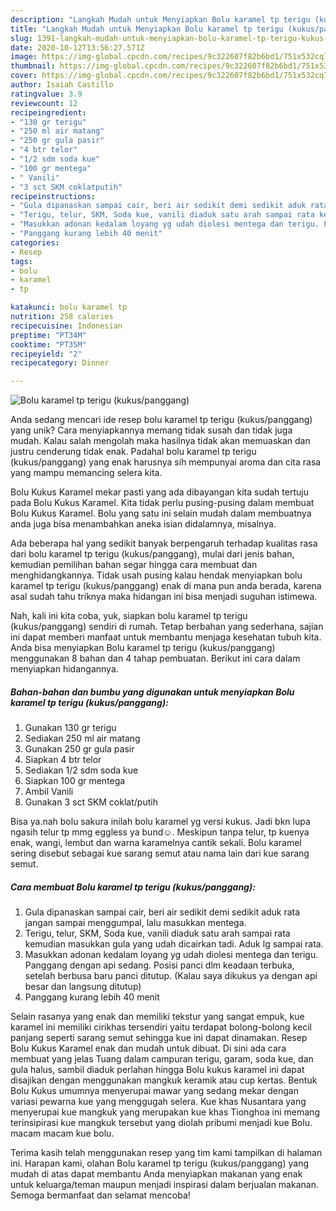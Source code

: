 ```yaml
---
description: "Langkah Mudah untuk Menyiapkan Bolu karamel tp terigu (kukus/panggang), Menggugah Selera"
title: "Langkah Mudah untuk Menyiapkan Bolu karamel tp terigu (kukus/panggang), Menggugah Selera"
slug: 1391-langkah-mudah-untuk-menyiapkan-bolu-karamel-tp-terigu-kukus-panggang-menggugah-selera
date: 2020-10-12T13:56:27.571Z
image: https://img-global.cpcdn.com/recipes/9c322607f82b6bd1/751x532cq70/bolu-karamel-tp-terigu-kukuspanggang-foto-resep-utama.jpg
thumbnail: https://img-global.cpcdn.com/recipes/9c322607f82b6bd1/751x532cq70/bolu-karamel-tp-terigu-kukuspanggang-foto-resep-utama.jpg
cover: https://img-global.cpcdn.com/recipes/9c322607f82b6bd1/751x532cq70/bolu-karamel-tp-terigu-kukuspanggang-foto-resep-utama.jpg
author: Isaiah Castillo
ratingvalue: 3.9
reviewcount: 12
recipeingredient:
- "130 gr terigu"
- "250 ml air matang"
- "250 gr gula pasir"
- "4 btr telor"
- "1/2 sdm soda kue"
- "100 gr mentega"
- " Vanili"
- "3 sct SKM coklatputih"
recipeinstructions:
- "Gula dipanaskan sampai cair, beri air sedikit demi sedikit aduk rata jangan sampai menggumpal, lalu masukkan mentega."
- "Terigu, telur, SKM, Soda kue, vanili diaduk satu arah sampai rata kemudian masukkan gula yang udah dicairkan tadi. Aduk lg sampai rata."
- "Masukkan adonan kedalam loyang yg udah diolesi mentega dan terigu. Panggang dengan api sedang. Posisi panci dlm keadaan terbuka, setelah berbusa baru panci ditutup. (Kalau saya dikukus ya dengan api besar dan langsung ditutup)"
- "Panggang kurang lebih 40 menit"
categories:
- Resep
tags:
- bolu
- karamel
- tp

katakunci: bolu karamel tp 
nutrition: 258 calories
recipecuisine: Indonesian
preptime: "PT34M"
cooktime: "PT35M"
recipeyield: "2"
recipecategory: Dinner

---
```



![Bolu karamel tp terigu (kukus/panggang)](https://img-global.cpcdn.com/recipes/9c322607f82b6bd1/751x532cq70/bolu-karamel-tp-terigu-kukuspanggang-foto-resep-utama.jpg)

Anda sedang mencari ide resep bolu karamel tp terigu (kukus/panggang) yang unik? Cara menyiapkannya memang tidak susah dan tidak juga mudah. Kalau salah mengolah maka hasilnya tidak akan memuaskan dan justru cenderung tidak enak. Padahal bolu karamel tp terigu (kukus/panggang) yang enak harusnya sih mempunyai aroma dan cita rasa yang mampu memancing selera kita.

Bolu Kukus Karamel mekar pasti yang ada dibayangan kita sudah tertuju pada Bolu Kukus Karamel. Kita tidak perlu pusing-pusing dalam membuat Bolu Kukus Karamel. Bolu yang satu ini selain mudah dalam membuatnya anda juga bisa menambahkan aneka isian didalamnya, misalnya.

Ada beberapa hal yang sedikit banyak berpengaruh terhadap kualitas rasa dari bolu karamel tp terigu (kukus/panggang), mulai dari jenis bahan, kemudian pemilihan bahan segar hingga cara membuat dan menghidangkannya. Tidak usah pusing kalau hendak menyiapkan bolu karamel tp terigu (kukus/panggang) enak di mana pun anda berada, karena asal sudah tahu triknya maka hidangan ini bisa menjadi suguhan istimewa.


Nah, kali ini kita coba, yuk, siapkan bolu karamel tp terigu (kukus/panggang) sendiri di rumah. Tetap berbahan yang sederhana, sajian ini dapat memberi manfaat untuk membantu menjaga kesehatan tubuh kita. Anda bisa menyiapkan Bolu karamel tp terigu (kukus/panggang) menggunakan 8 bahan dan 4 tahap pembuatan. Berikut ini cara dalam menyiapkan hidangannya.

<!--inarticleads1-->

##### Bahan-bahan dan bumbu yang digunakan untuk menyiapkan Bolu karamel tp terigu (kukus/panggang):

1. Gunakan 130 gr terigu
1. Sediakan 250 ml air matang
1. Gunakan 250 gr gula pasir
1. Siapkan 4 btr telor
1. Sediakan 1/2 sdm soda kue
1. Siapkan 100 gr mentega
1. Ambil  Vanili
1. Gunakan 3 sct SKM coklat/putih


Bisa ya.nah bolu sakura inilah bolu karamel yg versi kukus. Jadi bkn lupa ngasih telur tp mmg eggless ya bund☺. Meskipun tanpa telur, tp kuenya enak, wangi, lembut dan warna karamelnya cantik sekali. Bolu karamel sering disebut sebagai kue sarang semut atau nama lain dari kue sarang semut. 

<!--inarticleads2-->

##### Cara membuat Bolu karamel tp terigu (kukus/panggang):

1. Gula dipanaskan sampai cair, beri air sedikit demi sedikit aduk rata jangan sampai menggumpal, lalu masukkan mentega.
1. Terigu, telur, SKM, Soda kue, vanili diaduk satu arah sampai rata kemudian masukkan gula yang udah dicairkan tadi. Aduk lg sampai rata.
1. Masukkan adonan kedalam loyang yg udah diolesi mentega dan terigu. Panggang dengan api sedang. Posisi panci dlm keadaan terbuka, setelah berbusa baru panci ditutup. (Kalau saya dikukus ya dengan api besar dan langsung ditutup)
1. Panggang kurang lebih 40 menit


Selain rasanya yang enak dan memiliki tekstur yang sangat empuk, kue karamel ini memiliki cirikhas tersendiri yaitu terdapat bolong-bolong kecil panjang seperti sarang semut sehingga kue ini dapat dinamakan. Resep Bolu Kukus Karamel enak dan mudah untuk dibuat. Di sini ada cara membuat yang jelas Tuang dalam campuran terigu, garam, soda kue, dan gula halus, sambil diaduk perlahan hingga Bolu kukus karamel ini dapat disajikan dengan menggunakan mangkuk keramik atau cup kertas. Bentuk Bolu Kukus umumnya menyerupai mawar yang sedang mekar dengan variasi pewarna kue yang menggugah selera. Kue khas Nusantara yang menyerupai kue mangkuk yang merupakan kue khas Tionghoa ini memang terinsipirasi kue mangkuk tersebut yang diolah pribumi menjadi kue Bolu. macam macam kue bolu. 

Terima kasih telah menggunakan resep yang tim kami tampilkan di halaman ini. Harapan kami, olahan Bolu karamel tp terigu (kukus/panggang) yang mudah di atas dapat membantu Anda menyiapkan makanan yang enak untuk keluarga/teman maupun menjadi inspirasi dalam berjualan makanan. Semoga bermanfaat dan selamat mencoba!
